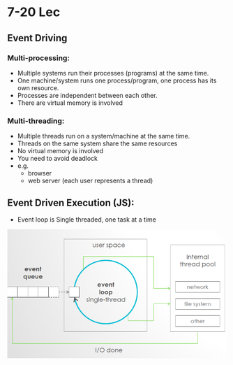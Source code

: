 # 7-20 Lec

## Event Driving

### Multi-processing:

* Multiple systems run their processes \(programs\) at the same time.
* One machine/system runs one process/program, one process has its own resource.
* Processes are independent between each other.
* There are virtual memory is involved

### Multi-threading:

* Multiple threads run on a system/machine at the same time.
* Threads on the same system share the same resources
* No virtual memory is involved
* You need to avoid deadlock
* e.g.
  * browser
  * web server \(each user represents a thread\)

## Event Driven Execution \(JS\):

* Event loop is Single threaded, one task at a time

![](.gitbook/assets/screen-shot-2018-07-20-at-4.13.56-pm.png)



